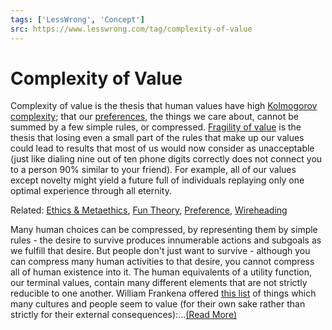 ```yaml
---
tags: ['LessWrong', 'Concept']
src: https://www.lesswrong.com/tag/complexity-of-value
---
```


# Complexity of Value
Complexity of value is the thesis that human values have high [Kolmogorov complexity](https://wiki.lesswrong.com/wiki/Kolmogorov_complexity); that our [preferences](https://wiki.lesswrong.com/wiki/preferences), the things we care about, cannot be summed by a few simple rules, or compressed. [Fragility of value](https://www.lesswrong.com/lw/y3/value_is_fragile/) is the thesis that losing even a small part of the rules that make up our values could lead to results that most of us would now consider as unacceptable (just like dialing nine out of ten phone digits correctly does not connect you to a person 90% similar to your friend). For example, all of our values except novelty might yield a future full of individuals replaying only one optimal experience through all eternity.

Related: [Ethics & Metaethics](https://www.lesswrong.com/tag/metaethics), [Fun Theory](https://www.lesswrong.com/tag/fun-theory), [Preference](https://www.lesswrong.com/tag/preference), [Wireheading](https://www.lesswrong.com/tag/wireheading)

Many human choices can be compressed, by representing them by simple rules - the desire to survive produces innumerable actions and subgoals as we fulfill that desire. But people don't just want to survive - although you can compress many human activities to that desire, you cannot compress all of human existence into it. The human equivalents of a utility function, our terminal values, contain many different elements that are not strictly reducible to one another. William Frankena offered [this list](http://plato.stanford.edu/entries/value-intrinsic-extrinsic/#WhaHasIntVal) of things which many cultures and people seem to value (for their own sake rather than strictly for their external consequences):...[(Read More)]()

